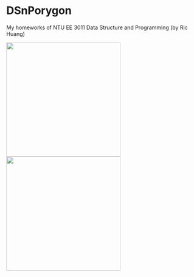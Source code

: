 # DSnPorygon
My homeworks of NTU EE 3011  Data Structure and Programming (by Ric Huang) 

<img src="https://i.pinimg.com/originals/8b/af/67/8baf67c4d4daea4c62ac7148bf8fcac6.png" height="300"> <img src="http://www.birdiestitching.com/birdiestitching/wp-content/uploads/2015/03/porygon22.png" height="300">
